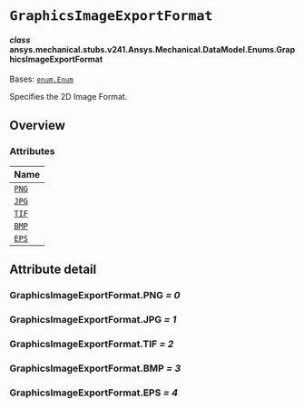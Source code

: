 <!-- vale off -->

<a id="graphicsimageexportformat"></a>

# `GraphicsImageExportFormat`

<a id="ansys.mechanical.stubs.v241.Ansys.Mechanical.DataModel.Enums.GraphicsImageExportFormat"></a>

#### *class* ansys.mechanical.stubs.v241.Ansys.Mechanical.DataModel.Enums.GraphicsImageExportFormat

Bases: [`enum.Enum`](https://docs.python.org/3/library/enum.html#enum.Enum)

Specifies the 2D Image Format.

<!-- !! processed by numpydoc !! -->

<a id="overview"></a>

## Overview

### Attributes

| Name |
| ------------------------------------------- |
| [`PNG`](#GraphicsImageExportFormat.PNG) |
| [`JPG`](#GraphicsImageExportFormat.JPG) |
| [`TIF`](#GraphicsImageExportFormat.TIF) |
| [`BMP`](#GraphicsImageExportFormat.BMP) |
| [`EPS`](#GraphicsImageExportFormat.EPS) |

<a id="attribute-detail"></a>

## Attribute detail

<a id="GraphicsImageExportFormat.PNG"></a>

### GraphicsImageExportFormat.PNG *= 0*

<a id="GraphicsImageExportFormat.JPG"></a>

### GraphicsImageExportFormat.JPG *= 1*

<a id="GraphicsImageExportFormat.TIF"></a>

### GraphicsImageExportFormat.TIF *= 2*

<a id="GraphicsImageExportFormat.BMP"></a>

### GraphicsImageExportFormat.BMP *= 3*

<a id="GraphicsImageExportFormat.EPS"></a>

### GraphicsImageExportFormat.EPS *= 4*

<!-- vale on -->
